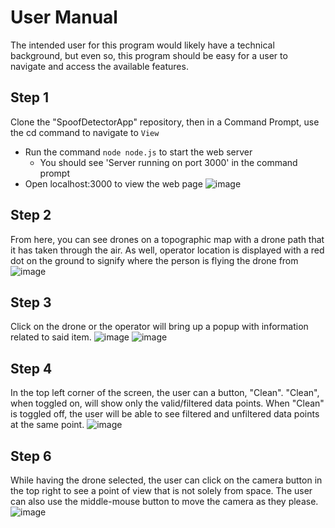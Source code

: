 # User Manual 

The intended user for this program would likely have a technical background, but even so, this program should be easy for a user to navigate and access the available features.

## Step 1
Clone the "SpoofDetectorApp" repository, then in a Command Prompt, use the cd command to navigate to <code>View</code>
- Run the command <code>node node.js</code> to start the web server
  - You should see 'Server running on port 3000' in the command prompt
- Open localhost:3000 to view the web page
![image](https://github.com/dapark3/SpoofDetectorMainRepo/assets/98801367/46c396f2-8cd2-482b-9361-26842388ef3c)

## Step 2
From here, you can see drones on a topographic map with a drone path that it has taken through the air. As well, operator location is displayed with a red dot on the ground to signify where the person is flying the drone from
![image](https://github.com/dapark3/SpoofDetectorMainRepo/assets/98801367/a0bba2d1-de14-448e-8664-d53bbb42a66a)

## Step 3
Click on the drone or the operator will bring up a popup with information related to said item.
![image](https://github.com/dapark3/SpoofDetectorMainRepo/assets/98801367/920fa02c-d2e5-4cbd-ad02-77f5b5a36588)
![image](https://github.com/dapark3/SpoofDetectorMainRepo/assets/98801367/f698ec93-69bd-42f2-b9c7-c3567c29f669)

## Step 4
In the top left corner of the screen, the user can a button, "Clean".
"Clean", when toggled on, will show only the valid/filtered data points. When "Clean" is toggled off, the user will be able to see filtered and unfiltered data points at the same point.
![image](https://github.com/dapark3/SpoofDetectorMainRepo/assets/98801367/44c43a36-49cb-4700-b83c-8344ae612116)

## Step 6
While having the drone selected, the user can click on the camera button in the top right to see a point of view that is not solely from space.
The user can also use the middle-mouse button to move the camera as they please.
![image](https://github.com/dapark3/SpoofDetector/assets/98801367/e061a5b2-1e5f-4a01-bae9-416d07e57633)
